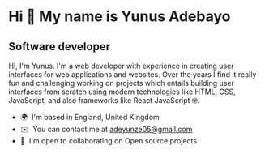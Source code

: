 Hi 👋 My name is Yunus Adebayo
==============================

Software developer
------------------

Hi, I'm Yunus. I'm a web developer with experience in creating user interfaces for web applications and websites. Over the years I find it really fun and challenging working on projects which entails building user interfaces from scratch using modern technologies like HTML, CSS, JavaScript, and also frameworks like React JavaScript 🤓.

* 🌍  I'm based in England, United Kingdom
* ✉️  You can contact me at [adeyunze05@gmail.com](mailto:adeyunze05@gmail.com)
* 🤝  I'm open to collaborating on Open source projects
